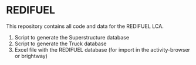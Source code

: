 # REDIFUEL

This repository contains all code and data for the REDIFUEL LCA.

1. Script to generate the Superstructure database
2. Script to generate the Truck database
3. Excel file with the REDIFUEL database (for import in the activity-browser or brightway)
